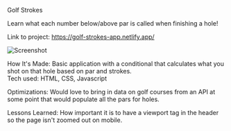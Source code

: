 Golf Strokes

Learn what each number below/above par is called when finishing a hole!

Link to project: https://golf-strokes-app.netlify.app/

![Screenshot](public/imgs/beer-helper-screenshot.png)

How It's Made: Basic application with a conditional that calculates what you shot on that hole based on par and strokes.  
Tech used: HTML, CSS, Javascript

Optimizations: Would love to bring in data on golf courses from an API at some point that would populate all the pars for holes.

Lessons Learned: How important it is to have a viewport tag in the header so the page isn't zoomed out on mobile.
